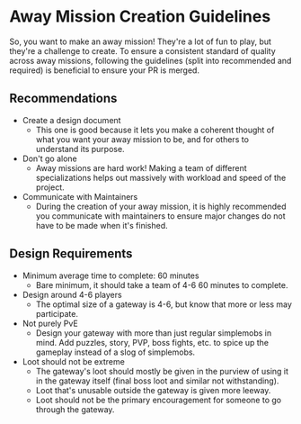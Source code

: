 # Away Mission Creation Guidelines
So, you want to make an away mission! They're a lot of fun to play, but they're a challenge to create.
To ensure a consistent standard of quality across away missions, following the guidelines (split into recommended and required)
is beneficial to ensure your PR is merged.

## Recommendations
 * Create a design document
   * This one is good because it lets you make a coherent thought of what you want your away mission to be, and for others to understand its purpose.
 * Don't go alone
   * Away missions are hard work! Making a team of different specializations helps out massively with workload and speed of the project.
 * Communicate with Maintainers
   * During the creation of your away mission, it is highly recommended you communicate with maintainers to ensure major changes do not have to be made when it's finished.

## Design Requirements
 * Minimum average time to complete: 60 minutes
   * Bare minimum, it should take a team of 4-6 60 minutes to complete.
 * Design around 4-6 players
   * The optimal size of a gateway is 4-6, but know that more or less may participate.
 * Not purely PvE
   * Design your gateway with more than just regular simplemobs in mind. Add puzzles, story, PVP, boss fights, etc. to spice up the gameplay instead of a slog of simplemobs.
 * Loot should not be extreme
   * The gateway's loot should mostly be given in the purview of using it in the gateway itself (final boss loot and similar not withstanding).
   * Loot that's unusable outside the gateway is given more leeway.
   * Loot should not be the primary encouragement for someone to go through the gateway.
